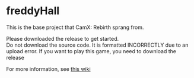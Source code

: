 # freddyHall

This is the base project that CamX: Rebirth sprang from.

Please downloaded the release to get started.\
Do not download the source code. It is formatted INCORRECTLY due to an upload error. If you want to play this game, you need to download the release

For more information, see [this wiki](https://psychon-dev-studios.github.io/software/wiki/cxr "CamX: Rebirth wiki page")
